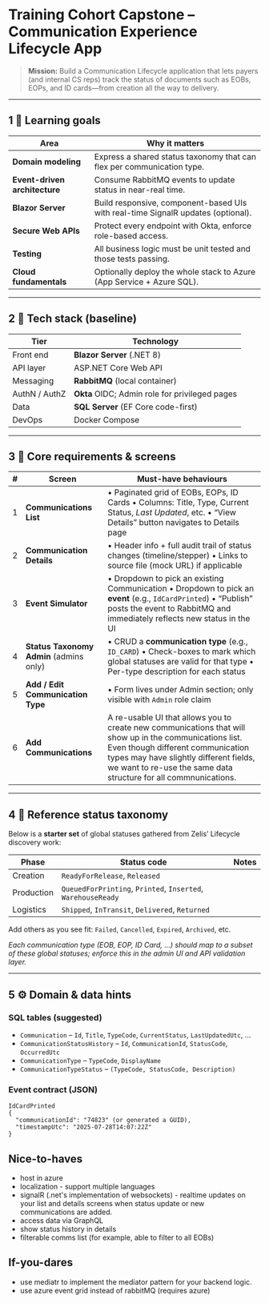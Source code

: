 # Training Cohort Capstone – **Communication Experience Lifecycle App**

> **Mission:** Build a Communication Lifecycle application that lets payers (and internal CS reps) track the status of documents such as EOBs, EOPs, and ID cards—from creation all the way to delivery.

---

## 1 🎯 Learning goals

| Area | Why it matters |
| --- | --- |
| **Domain modeling** | Express a shared status taxonomy that can flex per communication type. |
| **Event-driven architecture** | Consume RabbitMQ events to update status in near-real time. |
| **Blazor Server** | Build responsive, component-based UIs with real-time SignalR updates (optional). |
| **Secure Web APIs** | Protect every endpoint with Okta, enforce role-based access. |
| **Testing** | All business logic must be unit tested and those tests passing. |
| **Cloud fundamentals** | Optionally deploy the whole stack to Azure (App Service + Azure SQL). |

---

## 2 🧱 Tech stack (baseline)

| Tier | Technology |
| --- | --- |
| Front end | **Blazor Server** (.NET 8) |
| API layer | ASP.NET Core Web API |
| Messaging | **RabbitMQ** (local container) |
| AuthN / AuthZ | **Okta** OIDC; Admin role for privileged pages |
| Data | **SQL Server** (EF Core code-first) |
| DevOps | Docker Compose |

---

## 3 📑 Core requirements & screens

| # | Screen | Must-have behaviours |
| --- | --- | --- |
| 1 | **Communications List** |  • Paginated grid of EOBs, EOPs, ID Cards  • Columns: Title, Type, Current Status, _Last Updated_, etc.  • “View Details” button navigates to Details page |
| 2 | **Communication Details** |  • Header info + full audit trail of status changes (timeline/stepper)  • Links to source file (mock URL) if applicable |
| 3 | **Event Simulator** |  • Dropdown to pick an existing Communication  • Dropdown to pick an **event** (e.g., `IdCardPrinted`)  • “Publish” posts the event to RabbitMQ and immediately reflects new status in the UI |
| 4 | **Status Taxonomy Admin** (admins only) |  • CRUD a **communication type** (e.g., `ID_CARD`)  • Check-boxes to mark which global statuses are valid for that type  • Per-type description for each status |
| 5 | **Add / Edit Communication Type** |  • Form lives under Admin section; only visible with `Admin` role claim |
| 6 | **Add Communications** | A re-usable UI that allows you to create new communications that will show up in the communications list. Even though different communication types may have slightly different fields, we want to re-use the same data structure for all commnunications. |

---

## 4 🔖 Reference status taxonomy

Below is a **starter set** of global statuses gathered from Zelis’ Lifecycle discovery work:

| Phase | Status code | Notes |
| --- | --- | --- |
| Creation | `ReadyForRelease`, `Released` | |
| Production | `QueuedForPrinting`, `Printed`, `Inserted`, `WarehouseReady` | |
| Logistics | `Shipped`, `InTransit`, `Delivered`, `Returned` | |


Add others as you see fit: `Failed`, `Cancelled`, `Expired`, `Archived`, etc.

*Each communication type (EOB, EOP, ID Card, …) should map to a _subset_ of these global statuses; enforce this in the admin UI and API validation layer.*

---

## 5 ⚙️ Domain & data hints

### SQL tables (suggested)

* `Communication` – `Id`, `Title`, `TypeCode`, `CurrentStatus`, `LastUpdatedUtc`, …
* `CommunicationStatusHistory` – `Id`, `CommunicationId`, `StatusCode`, `OccurredUtc`
* `CommunicationType` – `TypeCode`, `DisplayName`
* `CommunicationTypeStatus` – `(TypeCode, StatusCode, Description)`

### Event contract (JSON)

```jsonc
IdCardPrinted
{
  "communicationId": "74823" (or generated a GUID),
  "timestampUtc": "2025-07-28T14:07:22Z"
}
```

## Nice-to-haves
- host in azure
- localization - support multiple languages
- signalR (.net's implementation of websockets) - realtime updates on your list and details screens when status update or new communications are added.
- access data via GraphQL
- show status history in details
- filterable comms list (for example, able to filter to all EOBs)

## If-you-dares
- use mediatr to implement the mediator pattern for your backend logic.
- use azure event grid instead of rabbitMQ (requires azure)
